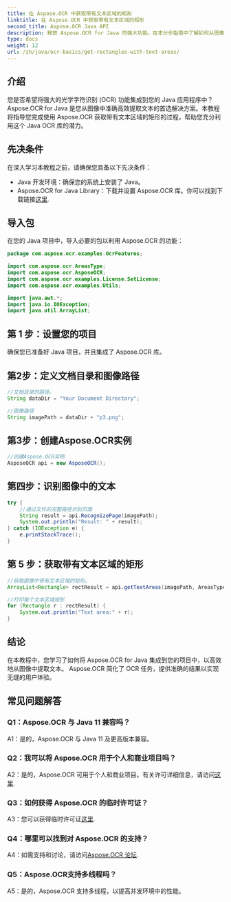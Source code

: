 ```yaml
---
title: 在 Aspose.OCR 中获取带有文本区域的矩形
linktitle: 在 Aspose.OCR 中获取带有文本区域的矩形
second_title: Aspose.OCR Java API
description: 释放 Aspose.OCR for Java 的强大功能。在本分步指南中了解如何从图像中无缝提取文本。立即下载以进行高效的文本识别。
type: docs
weight: 12
url: /zh/java/ocr-basics/get-rectangles-with-text-areas/
---
```

## 介绍

您是否希望将强大的光学字符识别 (OCR) 功能集成到您的 Java 应用程序中？ Aspose.OCR for Java 是您从图像中准确高效提取文本的首选解决方案。本教程将指导您完成使用 Aspose.OCR 获取带有文本区域的矩形的过程，帮助您充分利用这个 Java OCR 库的潜力。

## 先决条件

在深入学习本教程之前，请确保您具备以下先决条件：

- Java 开发环境：确保您的系统上安装了 Java。
-  Aspose.OCR for Java Library：下载并设置 Aspose.OCR 库。你可以找到下载链接[这里](https://releases.aspose.com/ocr/java/).

## 导入包

在您的 Java 项目中，导入必要的包以利用 Aspose.OCR 的功能：

```java
package com.aspose.ocr.examples.OcrFeatures;

import com.aspose.ocr.AreasType;
import com.aspose.ocr.AsposeOCR;
import com.aspose.ocr.examples.License.SetLicense;
import com.aspose.ocr.examples.Utils;

import java.awt.*;
import java.io.IOException;
import java.util.ArrayList;
```

## 第 1 步：设置您的项目

确保您已准备好 Java 项目，并且集成了 Aspose.OCR 库。

## 第2步：定义文档目录和图像路径

```java
//文档目录的路径。
String dataDir = "Your Document Directory";

//图像路径
String imagePath = dataDir + "p3.png";
```

## 第3步：创建Aspose.OCR实例

```java
//创建Aspose.OCR实例
AsposeOCR api = new AsposeOCR();
```

## 第四步：识别图像中的文本

```java
try {
    //通过文件的完整路径识别页面
    String result = api.RecognizePage(imagePath);
    System.out.println("Result: " + result);
} catch (IOException e) {
    e.printStackTrace();
}
```

## 第 5 步：获取带有文本区域的矩形

```java
//获取图像中带有文本区域的矩形。
ArrayList<Rectangle> rectResult = api.getTextAreas(imagePath, AreasType.PARAGRAPHS, true);

//打印每个文本区域矩形
for (Rectangle r : rectResult) {
    System.out.println("Text area:" + r);
}
```

## 结论

在本教程中，您学习了如何将 Aspose.OCR for Java 集成到您的项目中，以高效地从图像中提取文本。 Aspose.OCR 简化了 OCR 任务，提供准确的结果以实现无缝的用户体验。

## 常见问题解答

### Q1：Aspose.OCR 与 Java 11 兼容吗？

A1：是的，Aspose.OCR 与 Java 11 及更高版本兼容。

### Q2：我可以将 Aspose.OCR 用于个人和商业项目吗？

 A2：是的，Aspose.OCR 可用于个人和商业项目。有关许可详细信息，请访问[这里](https://purchase.aspose.com/buy).

### Q3：如何获得 Aspose.OCR 的临时许可证？

 A3：您可以获得临时许可证[这里](https://purchase.aspose.com/temporary-license/).

### Q4：哪里可以找到对 Aspose.OCR 的支持？

A4：如需支持和讨论，请访问[Aspose.OCR 论坛](https://forum.aspose.com/c/ocr/16).

### Q5：Aspose.OCR支持多线程吗？

A5：是的，Aspose.OCR 支持多线程，以提高并发环境中的性能。
